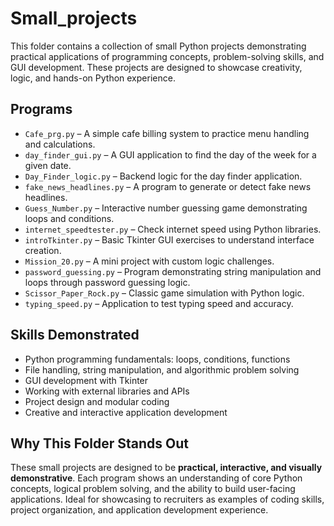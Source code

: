 # Small_projects

This folder contains a collection of small Python projects demonstrating practical applications of programming concepts, problem-solving skills, and GUI development. These projects are designed to showcase creativity, logic, and hands-on Python experience.

## Programs

- `Cafe_prg.py` – A simple cafe billing system to practice menu handling and calculations.  
- `day_finder_gui.py` – A GUI application to find the day of the week for a given date.  
- `Day_Finder_logic.py` – Backend logic for the day finder application.  
- `fake_news_headlines.py` – A program to generate or detect fake news headlines.  
- `Guess_Number.py` – Interactive number guessing game demonstrating loops and conditions.  
- `internet_speedtester.py` – Check internet speed using Python libraries.  
- `introTkinter.py` – Basic Tkinter GUI exercises to understand interface creation.  
- `Mission_20.py` – A mini project with custom logic challenges.  
- `password_guessing.py` – Program demonstrating string manipulation and loops through password guessing logic.  
- `Scissor_Paper_Rock.py` – Classic game simulation with Python logic.  
- `typing_speed.py` – Application to test typing speed and accuracy.

## Skills Demonstrated

- Python programming fundamentals: loops, conditions, functions  
- File handling, string manipulation, and algorithmic problem solving  
- GUI development with Tkinter  
- Working with external libraries and APIs  
- Project design and modular coding  
- Creative and interactive application development

## Why This Folder Stands Out

These small projects are designed to be **practical, interactive, and visually demonstrative**. Each program shows an understanding of core Python concepts, logical problem solving, and the ability to build user-facing applications. Ideal for showcasing to recruiters as examples of coding skills, project organization, and application development experience.
